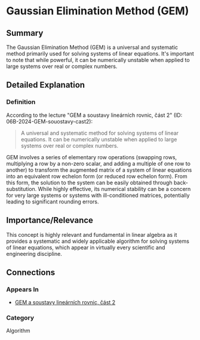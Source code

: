 # Gaussian Elimination Method (GEM)

## Summary
The Gaussian Elimination Method (GEM) is a universal and systematic method primarily used for solving systems of linear equations. It's important to note that while powerful, it can be numerically unstable when applied to large systems over real or complex numbers.

## Detailed Explanation
### Definition
According to the lecture "GEM a soustavy lineárních rovnic, část 2" (ID: 06B-2024-GEM-souostavy-cast2):
> A universal and systematic method for solving systems of linear equations. It can be numerically unstable when applied to large systems over real or complex numbers.

GEM involves a series of elementary row operations (swapping rows, multiplying a row by a non-zero scalar, and adding a multiple of one row to another) to transform the augmented matrix of a system of linear equations into an equivalent row echelon form (or reduced row echelon form). From this form, the solution to the system can be easily obtained through back-substitution. While highly effective, its numerical stability can be a concern for very large systems or systems with ill-conditioned matrices, potentially leading to significant rounding errors.

## Importance/Relevance
This concept is highly relevant and fundamental in linear algebra as it provides a systematic and widely applicable algorithm for solving systems of linear equations, which appear in virtually every scientific and engineering discipline.

## Connections
### Appears In
*   [GEM a soustavy lineárních rovnic, část 2](06B-2024-GEM-souostavy-cast2)

### Category
Algorithm